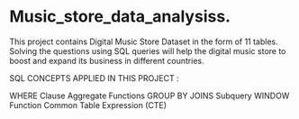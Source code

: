 # Music_store_data_analysiss.
This project contains Digital Music Store Dataset in the form of 11 tables. Solving the questions using SQL queries will help the digital music store to boost and expand its business in different countries.

SQL CONCEPTS APPLIED IN THIS PROJECT :

WHERE Clause
Aggregate Functions
GROUP BY
JOINS
Subquery
WINDOW Function
Common Table Expression (CTE)
